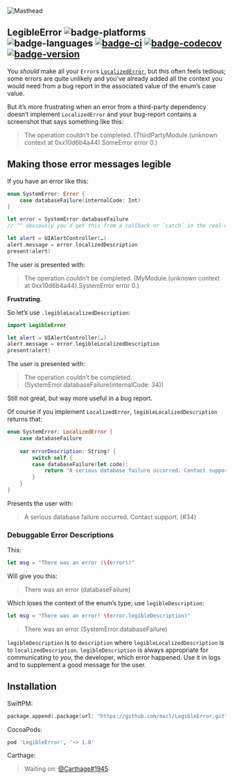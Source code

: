 ![Masthead](../gh-pages/masthead.jpg)

## LegibleError ![badge-platforms][] ![badge-languages][] [![badge-ci][]][travis] [![badge-codecov][]][codecov] [![badge-version][]][cocoapods]

You *should* make all your `Error`s [`LocalizedError`], but this often feels
tedious; some errors are quite unlikely and you’ve already added all the context
you would need from a bug report in the associated value of the enum’s case
value.

But it’s more frustrating when an error from a third-party dependency doesn’t
implement `LocalizedError` and your bug-report contains a screenshot that says
something like this:

> The operation couldn’t be completed. (ThirdPartyModule.(unknown context at 0xx10d6b4a44).SomeError error 0.)

## Making those error messages legible

If you have an error like this:

```swift
enum SystemError: Error {
    case databaseFailure(internalCode: Int)
}

let error = SystemError.databaseFailure
// ^^ obviously you’d get this from a callback or `catch` in the real-world

let alert = UIAlertController(…)
alert.message = error.localizedDescription
present(alert)
```

The user is presented with:

> The operation couldn’t be completed. (MyModule.(unknown context at 0xx10d6b4a44).SystemError error 0.)

**Frustrating**.

So let’s use `.legibleLocalizedDescription`:

```swift
import LegibleError

let alert = UIAlertController(…)
alert.message = error.legibleLocalizedDescription
present(alert)
```

The user is presented with:

> The operation couldn’t be completed. (SystemError.databaseFailure(internalCode: 34))

Still not great, but way more useful in a bug report.

Of course if you implement `LocalizedError`, `legibleLocalizedDescription`
returns that:

```swift
enum SystemError: LocalizedError {
    case databaseFailure
    
    var errorDescription: String? {
        switch self {
        case databaseFailure(let code):
            return "A serious database failure occurred. Contact support. (#\(code))"
        }
    }
}
```

Presents the user with:

> A serious database failure occurred. Contact support. (#34)

### Debuggable Error Descriptions

This:

```swift
let msg = "There was an error (\(error))"
```

Will give you this:

> There was an error (databaseFailure)

Which loses the context of the enum’s type; use `legibleDescription`:

```swift
let msg = "There was an error! \(error.legibleDescription)"
```

> There was an error (SystemError.databaseFailure)

`legibleDescription` is to `description` where `legibleLocalizedDescription` is
to `localizedDescription`. `legibleDescription` is always appropriate for
communicating to *you*, the developer, which error happened. Use it in logs and
to supplement a good message for the user.

## Installation

SwiftPM:

```swift
package.append(.package(url: "https://github.com/mxcl/LegibleError.git", from: "1.0.0"))
```

CocoaPods:

```ruby
pod 'LegibleError', '~> 1.0'
```

Carthage:

> Waiting on: [@Carthage#1945].


[badge-platforms]: https://img.shields.io/badge/platforms-macOS%20%7C%20Linux%20%7C%20iOS%20%7C%20tvOS%20%7C%20watchOS-lightgrey.svg
[badge-languages]: https://img.shields.io/badge/swift-4.2%20%7C%205.0-orange.svg
[badge-codecov]: https://codecov.io/gh/mxcl/LegibleError/branch/master/graph/badge.svg
[badge-version]: https://img.shields.io/cocoapods/v/LegibleError.svg?label=version
[badge-ci]: https://travis-ci.com/mxcl/LegibleError.svg

[travis]: https://travis-ci.com/mxcl/LegibleError
[codecov]: https://codecov.io/gh/mxcl/LegibleError
[cocoapods]: https://cocoapods.org/pods/LegibleError

[`LocalizedError`]: https://developer.apple.com/documentation/foundation/localizederror
[@Carthage#1945]: https://github.com/Carthage/Carthage/pull/1945
